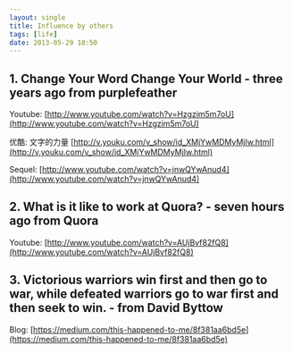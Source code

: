```yaml
---
layout: single
title: Influence by others
tags: [life]
date: 2013-05-29 10:50
---
```


## 1. Change Your Word Change Your World - three years ago from purplefeather

Youtube: [http://www.youtube.com/watch?v=Hzgzim5m7oU](http://www.youtube.com/watch?v=Hzgzim5m7oU)

优酷: 文字的力量 [http://v.youku.com/v_show/id_XMjYwMDMyMjIw.html](http://v.youku.com/v_show/id_XMjYwMDMyMjIw.html)

Sequel: [http://www.youtube.com/watch?v=jnwQYwAnud4](http://www.youtube.com/watch?v=jnwQYwAnud4)

## 2. What is it like to work at Quora? - seven hours ago from Quora

Youtube: [http://www.youtube.com/watch?v=AUjBvf82fQ8](http://www.youtube.com/watch?v=AUjBvf82fQ8)

## 3. Victorious warriors win first and then go to war, while defeated warriors go to war first and then seek to win. - from David Byttow

Blog: [https://medium.com/this-happened-to-me/8f381aa6bd5e](https://medium.com/this-happened-to-me/8f381aa6bd5e)
